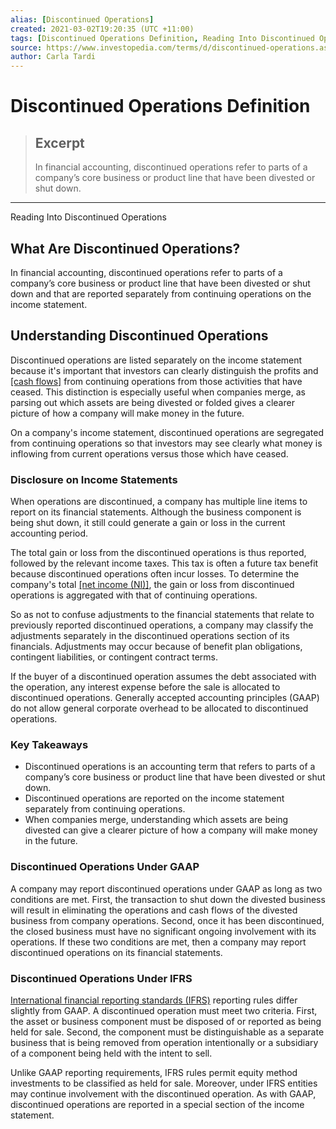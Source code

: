 ```yaml
---
alias: [Discontinued Operations]
created: 2021-03-02T19:20:35 (UTC +11:00)
tags: [Discontinued Operations Definition, Reading Into Discontinued Operations]
source: https://www.investopedia.com/terms/d/discontinued-operations.asp
author: Carla Tardi
---
```


# Discontinued Operations Definition

> ## Excerpt
> In financial accounting, discontinued operations refer to parts of a company’s core business or product line that have been divested or shut down.

---

Reading Into Discontinued Operations
## What Are Discontinued Operations?

In financial accounting, discontinued operations refer to parts of a company’s core business or product line that have been divested or shut down and that are reported separately from continuing operations on the income statement.

## Understanding Discontinued Operations

Discontinued operations are listed separately on the income statement because it's important that investors can clearly distinguish the profits and [[cash flows]](https://www.investopedia.com/terms/c/cashflow.asp) from continuing operations from those activities that have ceased. This distinction is especially useful when companies merge, as parsing out which assets are being divested or folded gives a clearer picture of how a company will make money in the future.

On a company's income statement, discontinued operations are segregated from continuing operations so that investors may see clearly what money is inflowing from current operations versus those which have ceased.

### Disclosure on Income Statements

When operations are discontinued, a company has multiple line items to report on its financial statements. Although the business component is being shut down, it still could generate a gain or loss in the current accounting period.

The total gain or loss from the discontinued operations is thus reported, followed by the relevant income taxes. This tax is often a future tax benefit because discontinued operations often incur losses. To determine the company's total [[net income (NI)]](https://www.investopedia.com/terms/n/netincome.asp), the gain or loss from discontinued operations is aggregated with that of continuing operations.

So as not to confuse adjustments to the financial statements that relate to previously reported discontinued operations, a company may classify the adjustments separately in the discontinued operations section of its financials. Adjustments may occur because of benefit plan obligations, contingent liabilities, or contingent contract terms.

If the buyer of a discontinued operation assumes the debt associated with the operation, any interest expense before the sale is allocated to discontinued operations. Generally accepted accounting principles (GAAP) do not allow general corporate overhead to be allocated to discontinued operations.

### Key Takeaways

-   Discontinued operations is an accounting term that refers to parts of a company’s core business or product line that have been divested or shut down.
-   Discontinued operations are reported on the income statement separately from continuing operations.
-   When companies merge, understanding which assets are being divested can give a clearer picture of how a company will make money in the future.

### Discontinued Operations Under GAAP

A company may report discontinued operations under GAAP as long as two conditions are met. First, the transaction to shut down the divested business will result in eliminating the operations and cash flows of the divested business from company operations. Second, once it has been discontinued, the closed business must have no significant ongoing involvement with its operations. If these two conditions are met, then a company may report discontinued operations on its financial statements.

### Discontinued Operations Under IFRS

[International financial reporting standards (IFRS)](https://www.investopedia.com/terms/i/ifrs.asp) reporting rules differ slightly from GAAP. A discontinued operation must meet two criteria. First, the asset or business component must be disposed of or reported as being held for sale. Second, the component must be distinguishable as a separate business that is being removed from operation intentionally or a subsidiary of a component being held with the intent to sell.

Unlike GAAP reporting requirements, IFRS rules permit equity method investments to be classified as held for sale. Moreover, under IFRS entities may continue involvement with the discontinued operation. As with GAAP, discontinued operations are reported in a special section of the income statement.
